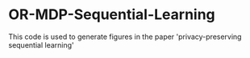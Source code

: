 # OR-MDP-Sequential-Learning
This code is used to generate figures in the paper 'privacy-preserving sequential learning'
